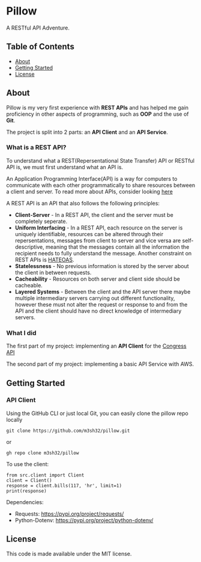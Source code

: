 # **Pillow**
A RESTful API Adventure.
## **Table of Contents**
* [About](#about)
* [Getting Started](#getting-started)
* [License](#license)
## **About**
Pillow is my very first experience with **REST APIs** and has helped me gain proficiency in other aspects of programming, such as **OOP** and the use of **Git**.

The project is split into 2 parts: an **API Client** and an **API Service**.

### What is a REST API?
To understand what a REST(Repersentational State Transfer) API or RESTful API is, we must first understand what an API is.

An Application Programming Interface(API) is a way for computers to communicate with each other programmatically to share resources between a client and server. To read more about APIs, consider looking [here](https://en.wikipedia.org/wiki/API)

A REST API is an API that also follows the following principles:
- **Client-Server** - In a REST API, the client and the server must be completely seperate.
- **Uniform Interfacing** - In a REST API, each resource on the server is uniquely identifiable, 
resources can be altered through their repersentations, messages from client to server and vice versa are self-descriptive, 
meaning that the messages contain all the information the recipient needs to fully understand the message. Another constraint on REST APIs is [HATEOAS](https://en.wikipedia.org/wiki/HATEOAS).
- **Statelessness** - No previous information is stored by the server about the client in between requests.
- **Cacheability** - Resources on both server and client side should be cacheable.
- **Layered Systems** - Between the client and the API server there maybe multiple intermediary servers carrying out different functionality, however these must not alter the request or response to and from the API and the client should have no direct knowledge of intermediary servers. 

### What I did
The first part of my project: implementing an **API Client** for the [Congress API](https://api.congress.gov/)

The second part of my project: implementing a basic API Service with AWS.


## **Getting Started**
### API Client
Using the GitHub CLI or just local Git, you can easily clone the pillow repo locally
```console
git clone https://github.com/m3sh32/pillow.git
```

or

```
gh repo clone m3sh32/pillow
```

To use the client:
```{.py3 title="Using API Client" linenums="1"}
from src.client import Client
client = Client()
response = client.bills(117, 'hr', limit=1)
print(response)
```

Dependencies:
- Requests: https://pypi.org/project/requests/
- Python-Dotenv: https://pypi.org/project/python-dotenv/

## **License**
This code is made available under the MIT license.